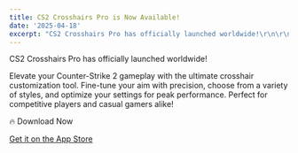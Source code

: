 ```yaml
---
title: CS2 Crosshairs Pro is Now Available!
date: '2025-04-18'
excerpt: "CS2 Crosshairs Pro has officially launched worldwide!\r\n\r\nElevate your Counter-Strike 2 gameplay with the ultimate crosshair customization tool. Fine-tune your aim with precision, choose from a varie..."
---
```


CS2 Crosshairs Pro has officially launched worldwide!

Elevate your Counter-Strike 2 gameplay with the ultimate crosshair customization tool. Fine-tune your aim with precision, choose from a variety of styles, and optimize your settings for peak performance. Perfect for competitive players and casual gamers alike!

🔥 Download Now

[Get it on the App Store](https://apps.apple.com/app/cs2-crosshairs-pro-aim-helper/id6740480835)
